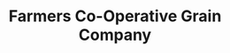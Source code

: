 ---
title: "Farmers Co-Operative Grain Company"
url: /kinde/farmers-co-operative-grain-company/
shop: Lebensmittel
---